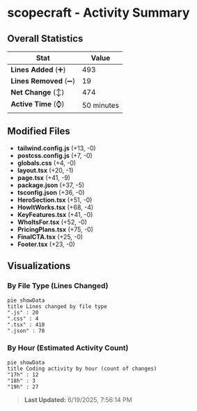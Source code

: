 # scopecraft - Activity Summary 

## Overall Statistics

| Stat                   | Value                                                             |
| ---------------------- | ----------------------------------------------------------------- |
| **Lines Added** (➕)   | 493                                          |
| **Lines Removed** (➖) | 19                                        |
| **Net Change** (↕)    | 474                |
| **Active Time** (⌚)   | 50 minutes |


## Modified Files
- **tailwind.config.js** (+13, -0)
- **postcss.config.js** (+7, -0)
- **globals.css** (+4, -0)
- **layout.tsx** (+20, -1)
- **page.tsx** (+41, -9)
- **package.json** (+37, -5)
- **tsconfig.json** (+36, -0)
- **HeroSection.tsx** (+51, -0)
- **HowItWorks.tsx** (+68, -4)
- **KeyFeatures.tsx** (+41, -0)
- **WhoItsFor.tsx** (+52, -0)
- **PricingPlans.tsx** (+75, -0)
- **FinalCTA.tsx** (+25, -0)
- **Footer.tsx** (+23, -0)

## Visualizations

### By File Type (Lines Changed)

```mermaid
pie showData
title Lines changed by file type
".js" : 20
".css" : 4
".tsx" : 410
".json" : 78
```

### By Hour (Estimated Activity Count)

```mermaid
pie showData
title Coding activity by hour (count of changes)
"17h" : 12
"18h" : 3
"19h" : 27
```


> **Last Updated:** 6/19/2025, 7:56:14 PM